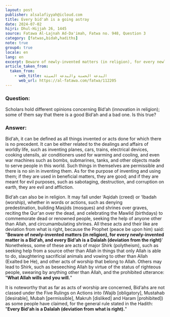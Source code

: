 ```yaml
---
layout: post
publisher: alsalafiyyah@icloud.com
title: Every bid'ah is a going astray
date: 2024-07-02
hijri: Dhul-Hijjah 26, 1445
source: Fatawa Al-Lajnah Ad-Da'imah, Fatwa no. 948, Question 3
category: [fatwas,bidah,hadiths]
note: true
group4: true
locale: en
lang: en
excerpt: Beware of newly-invented matters (in religion), for every newly-invented matter is a Bid‘ah, and every Bid‘ah is a Dalalah.
article_taken_from: 
  taken_from:
    - web_title: البدعة الحسنة والبدعة السيئة
      web_url: https://al-fatawa.com/fatwa/112205
---
```


### Question: 
Scholars hold different opinions concerning Bid‘ah (innovation in religion); some of them say that there is a good Bid‘ah and a bad one. Is this true?

### Answer: 
Bid‘ah, it can be defined as all things invented or acts done for which there is no precedent. It can be either related to the dealings and affairs of worldly life, such as inventing planes, cars, trains, electrical devices, cooking utensils, air conditioners used for warming and cooling, and even war machines such as bombs, submarines, tanks, and other objects made to serve people in this world. Such things in themselves are permissible and there is no sin in inventing them. As for the purpose of inventing and using them; if they are used in beneficial matters, they are good; and if they are meant for evil purposes, such as sabotaging, destruction, and corruption on earth, they are evil and affliction.

Bid‘ah can also be in religion. It may fall under ‘Aqidah (creed) or ‘Ibadah (worship), whether in words or actions, such as denying predestination, building Masjids (mosques) and shrines over graves, reciting the Qur'an over the dead, and celebrating the Mawlid (birthdays) to commemorate dead or renowned people, seeking the help of anyone other than Allah, and circumambulating shrines. All these acts and their like are deviation from what is right, because the Prophet (peace be upon him) said: "**Beware of newly-invented matters (in religion), for every newly-invented matter is a Bid‘ah, and every Bid‘ah is a Dalalah (deviation from the right)**' Nonetheless, some of these are acts of major Shirk (polytheism), such as seeking help from a source other than Allah in things that only Allah is able to do, slaughtering sacrificial animals and vowing to other than Allah (Exalted be He), and other acts of worship that belong to Allah. Others may lead to Shirk, such as beseeching Allah by virtue of the status of righteous people, swearing by anything other than Allah, and the prohibited utterance: "**What Allah wills and you will.**" 

It is noteworthy that as far as acts of worship are concerned, Bid‘ahs are not classed under the Five Rulings on Actions into (Wajib [obligatory], Mustahab [desirable], Mubah [permissible], Makruh [disliked] and Haram [prohibited]) as some people have claimed, for the general rule stated in the Hadith: "**Every Bid‘ah is a Dalalah (deviation from what is right).**"
